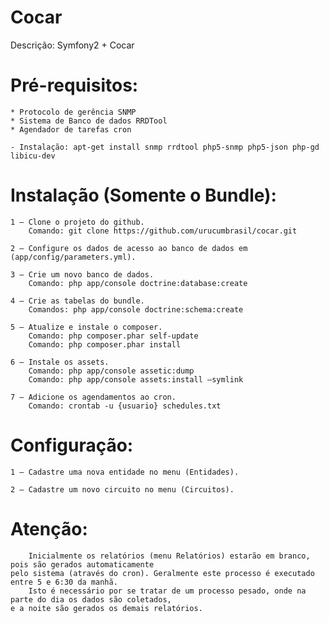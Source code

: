 Cocar
===============

Descrição: Symfony2 + Cocar

Pré-requisitos:
===============
	* Protocolo de gerência SNMP
	* Sistema de Banco de dados RRDTool
	* Agendador de tarefas cron

	- Instalação: apt-get install snmp rrdtool php5-snmp php5-json php-gd libicu-dev

Instalação (Somente o Bundle):
===============
	1 – Clone o projeto do github.
		Comando: git clone https://github.com/urucumbrasil/cocar.git

	2 – Configure os dados de acesso ao banco de dados em (app/config/parameters.yml).

	3 – Crie um novo banco de dados.
		Comando: php app/console doctrine:database:create
	
	4 – Crie as tabelas do bundle.
		Comandos: php app/console doctrine:schema:create

	5 – Atualize e instale o composer.
		Comando: php composer.phar self-update
		Comando: php composer.phar install

	6 – Instale os assets.
		Comando: php app/console assetic:dump
		Comando: php app/console assets:install –symlink

	7 – Adicione os agendamentos ao cron.
		Comando: crontab -u {usuario} schedules.txt

Configuração:
===============
	1 – Cadastre uma nova entidade no menu (Entidades).

	2 – Cadastre um novo circuito no menu (Circuitos).

Atenção:
===============
		Inicialmente os relatórios (menu Relatórios) estarão em branco, pois são gerados automaticamente 
	pelo sistema (através do cron). Geralmente este processo é executado entre 5 e 6:30 da manhã. 
		Isto é necessário por se tratar de um processo pesado, onde na parte do dia os dados são coletados, 
	e a noite são gerados os demais relatórios.

